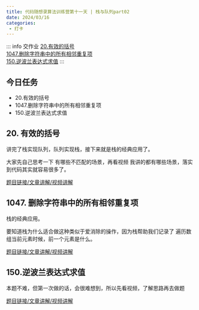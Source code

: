 ```yaml
---
title: 代码随想录算法训练营第十一天 | 栈与队列part02
date: 2024/03/16
categories:
 - 打卡
---
```

::: info 交作业
[20.有效的括号](/blogs/algorithm/leetcode20.md)<br/>
[1047.删除字符串中的所有相邻重复项](/blogs/algorithm/leetcode1047.md)<br/>
[150.逆波兰表达式求值](/blogs/algorithm/leetcode150.md)
:::

## 今日任务
- 20.有效的括号
- 1047.删除字符串中的所有相邻重复项
- 150.逆波兰表达式求值

## 20. 有效的括号
讲完了栈实现队列，队列实现栈，接下来就是栈的经典应用了。 

大家先自己思考一下 有哪些不匹配的场景，再看视频 我讲的都有哪些场景，落实到代码其实就容易很多了。

[题目链接/文章讲解/视频讲解](https://programmercarl.com/0020.%E6%9C%89%E6%95%88%E7%9A%84%E6%8B%AC%E5%8F%B7.html)

## 1047. 删除字符串中的所有相邻重复项
栈的经典应用。 

要知道栈为什么适合做这种类似于爱消除的操作，因为栈帮助我们记录了 遍历数组当前元素时候，前一个元素是什么。

[题目链接/文章讲解/视频讲解](https://programmercarl.com/1047.%E5%88%A0%E9%99%A4%E5%AD%97%E7%AC%A6%E4%B8%B2%E4%B8%AD%E7%9A%84%E6%89%80%E6%9C%89%E7%9B%B8%E9%82%BB%E9%87%8D%E5%A4%8D%E9%A1%B9.html)

## 150.逆波兰表达式求值
本题不难，但第一次做的话，会很难想到，所以先看视频，了解思路再去做题 

[题目链接/文章讲解/视频讲解](https://programmercarl.com/0150.%E9%80%86%E6%B3%A2%E5%85%B0%E8%A1%A8%E8%BE%BE%E5%BC%8F%E6%B1%82%E5%80%BC.html)
